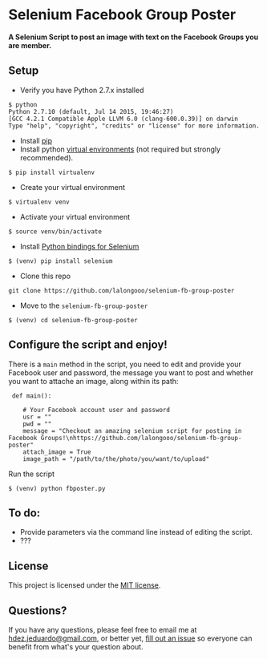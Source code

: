 Selenium Facebook Group Poster
===================
**A Selenium Script to post an image with text on the Facebook Groups you are member.**

Setup
----------

 - Verify you have Python 2.7.x installed
``` shell
$ python
Python 2.7.10 (default, Jul 14 2015, 19:46:27)
[GCC 4.2.1 Compatible Apple LLVM 6.0 (clang-600.0.39)] on darwin
Type "help", "copyright", "credits" or "license" for more information.
```
 - Install [pip](https://pip.pypa.io/en/stable/installing/)
 - Install python [virtual environments](http://docs.python-guide.org/en/latest/dev/virtualenvs/) (not required but strongly    recommended).
``` shell
$ pip install virtualenv
```
 - Create your virtual environment
``` shell
$ virtualenv venv
```
 - Activate your virtual environment
``` shell
$ source venv/bin/activate
```
 - Install [Python bindings for Selenium](https://pypi.python.org/pypi/selenium)
``` shell
$ (venv) pip install selenium
```
 - Clone this repo
``` shell
git clone https://github.com/lalongooo/selenium-fb-group-poster
```
 - Move to the `selenium-fb-group-poster`

``` shell
$ (venv) cd selenium-fb-group-poster
```
Configure the script and enjoy!
----------

There is a `main` method in the script, you need to edit and provide your Facebook user and password, the message you want to post and whether you want to attache an image, along within its path:
``` shell 
 def main():

	# Your Facebook account user and password
	usr = ""
	pwd = ""
	message = "Checkout an amazing selenium script for posting in Facebook Groups!\nhttps://github.com/lalongooo/selenium-fb-group-poster"
	attach_image = True
	image_path = "/path/to/the/photo/you/want/to/upload"
 ```

 Run the script
``` shell
$ (venv) python fbposter.py
```

 
To do:
----------
 - Provide parameters via the command line instead of editing the script.
 - ???

License
----------

This project is licensed under the [MIT license](LICENSE).

Questions?
----------

If you have any questions, please feel free to email me at hdez.jeduardo@gmail.com, or better yet, [fill out an issue](https://github.com/lalongooo/selenium-fb-group-poster/issues/new) so everyone can benefit from what's your question about.
